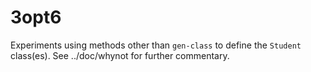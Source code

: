 3opt6
====

Experiments using methods other than `gen-class` to define the
`Student` class(es).  See ../doc/whynot for further commentary.
